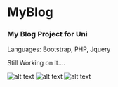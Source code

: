 # MyBlog
### My Blog Project for Uni

Languages: Bootstrap, PHP, Jquery

Still Working on It....

![alt text](https://github.com/lalantham/blog-uni/blob/master/img/screenshots/blog-front.png)
![alt text](https://github.com/lalantham/blog-uni/blob/master/img/screenshots/blog-login.png)
![alt text](https://github.com/lalantham/blog-uni/blob/master/img/screenshots/blog-admin.png)
